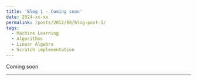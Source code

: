 ```yaml
---
title: 'Blog 1 - Coming soon'
date: 2024-xx-xx
permalink: /posts/2012/08/blog-post-1/
tags:
  - Machine Learning
  - Algorithms
  - Linear Algebra
  - Scratch implementation
---
```

Coming soon
<!-- This is a sample blog post. Lorem ipsum I can't remember the rest of lorem ipsum and don't have an internet connection right now. Testing testing testing this blog post. Blog posts are cool.

Headings are cool
======

You can have many headings
======

Aren't headings cool? -->
------